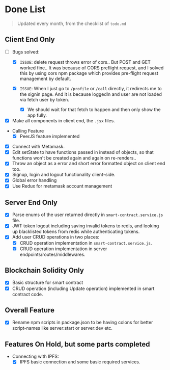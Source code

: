 # Done List

> Updated every month, from the checklist of `todo.md`

## Client End Only

- [ ] Bugs solved:
  - [x] `ISSUE`: delete request throws error of cors.. But POST and GET worked fine.. It was because of CORS preflight request, and I solved this by using cors npm package which provides pre-flight request management by default.
  - [x] `ISSUE`: When I just go to `/profile` or `/call` directly, it redirects me to the signin page.
    And it is because loggedIn and user are not loaded via fetch user by token.

    - [x] We should wait for that fetch to happen and then only show the app fully.

- [x] Make all components in client end, the `.jsx` files.
- Calling Feature
  - [x] PeerJS feature implemented
- [x] Connect with Metamask.
- [x] Edit setState to have functions passed in instead of objects, so that functions won't be created again and again on re-renders..
- [x] Throw an object as a error and short error formatted object on client end too.
- [x] Signup, login and logout functionality client-side.
- [x] Global error handling
- [x] Use Redux for metamask account management

## Server End Only

- [x] Parse enums of the user returned directly in `smart-contract.service.js` file.
- [x] JWT token logout including saving invalid tokens to redis, and looking up blacklisted tokens from redis while authenticating tokens.
- [x] Add user CRUD operations in two places:
  - [x] CRUD operation implementation in `smart-contract.service.js`.
  - [x] CRUD operation implementation in server endpoints/routes/middlewares.

## Blockchain Solidity Only

- [x] Basic structure for smart contract
- [x] CRUD operation (including Update operation) implemented in smart contract code.

## Overall Feature

- [x] Rename npm scripts in package.json to be having colons for better script-names like server:start or server:dev etc.

## Features On Hold, but some parts completed

- Connecting with IPFS:
  - [x] IPFS basic connection and some basic required services.
